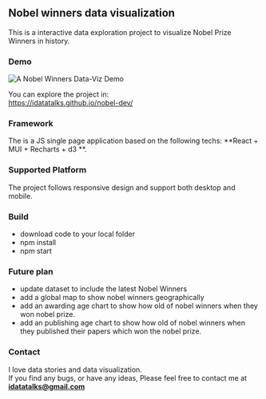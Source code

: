 ## Nobel winners data visualization

This is a interactive data exploration project to visualize Nobel Prize Winners in history.

### Demo

![A Nobel Winners Data-Viz Demo ](https://media.giphy.com/media/NA3gKZhxUcPK6GJhW0/giphy.gif)  

You can explore the project in:  
https://idatatalks.github.io/nobel-dev/

### Framework
The is a JS single page application based on the following techs:  **React + MUI + Recharts + d3 **.

### Supported Platform
The project follows responsive design and support both desktop and mobile.

### Build
- download code to your local folder
- npm install
- npm start

### Future plan
- update dataset to include the latest Nobel Winners
- add a global map to show nobel winners geographically
- add an awarding age chart to show how old of nobel winners when they won nobel prize.
- add an publishing age chart to show how old of nobel winners when they published their papers which won the nobel prize.

### Contact
I love data stories and data visualization.  
If you find any bugs, or have any ideas,
Please feel free to contact me at **idatatalks@gmail.com**
